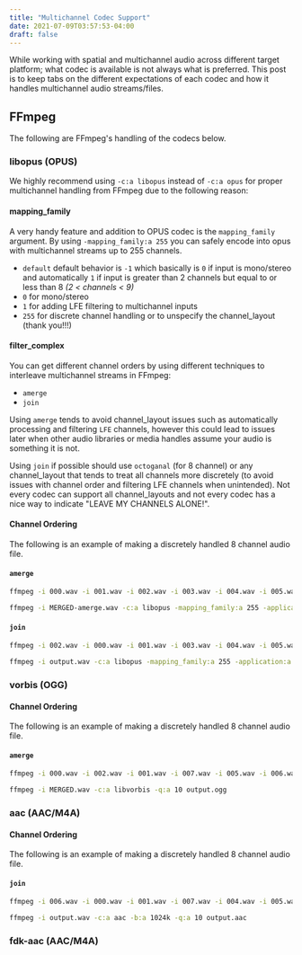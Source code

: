 ```yaml
---
title: "Multichannel Codec Support"
date: 2021-07-09T03:57:53-04:00
draft: false
---
```


While working with spatial and multichannel audio across different target platform; what codec is available is not always what is preferred. This post is to keep tabs on the different expectations of each codec and how it handles multichannel audio streams/files.

## FFmpeg
The following are FFmpeg's handling of the codecs below.

### libopus (OPUS)
We highly recommend using `-c:a libopus` instead of `-c:a opus` for proper multichannel handling from FFmpeg due to the following reason:

#### mapping_family
A very handy feature and addition to OPUS codec is the `mapping_family` argument. By using `-mapping_family:a 255` you can safely encode into opus with multichannel streams up to 255 channels.
 - `default` default behavior is `-1` which basically is `0` if input is mono/stereo and automatically `1` if input is greater than 2 channels but equal to or less than 8 _(2 < channels < 9)_
 - `0` for mono/stereo
 - `1` for adding LFE filtering to multichannel inputs
 - `255` for discrete channel handling or to unspecify the channel_layout (thank you!!!)

#### filter_complex
You can get different channel orders by using different techniques to interleave multichannel streams in FFmpeg: 
 - `amerge`
 - `join` 

Using `amerge` tends to avoid channel_layout issues such as automatically processing and filtering `LFE` channels, however this could lead to issues later when other audio libraries or media handles assume your audio is something it is not. 

Using `join` if possible should use `octoganal` (for 8 channel) or any channel_layout that tends to treat all channels more discretely (to avoid issues with channel order and filtering LFE channels when unintended). Not every codec can support all channel_layouts and not every codec has a nice way to indicate "LEAVE MY CHANNELS ALONE!".

#### Channel Ordering
The following is an example of making a discretely handled 8 channel audio file.

#### `amerge`
```bash
ffmpeg -i 000.wav -i 001.wav -i 002.wav -i 003.wav -i 004.wav -i 005.wav -i 006.wav -i 007.wav -filter_complex "[0:a][1:a][2:a][3:a][4:a][5:a][6:a][7:a]amerge=inputs=8[aout]" -map "[aout]" output.wav
```
```bash
ffmpeg -i MERGED-amerge.wav -c:a libopus -mapping_family:a 255 -application:a audio -b:a 384K MERGED-amerge.opus 
```

#### `join`
```bash
ffmpeg -i 002.wav -i 000.wav -i 001.wav -i 003.wav -i 004.wav -i 005.wav -i 006.wav -i 007.wav -filter_complex "[0:a][1:a][2:a][3:a][4:a][5:a][6:a][7:a]join=inputs=8:channel_layout=octagonal[a]" -map "[a]" output.wav
```
```bash
ffmpeg -i output.wav -c:a libopus -mapping_family:a 255 -application:a audio output.opus
```

### vorbis (OGG)

#### Channel Ordering
The following is an example of making a discretely handled 8 channel audio file.

#### `amerge`
```bash
ffmpeg -i 000.wav -i 002.wav -i 001.wav -i 007.wav -i 005.wav -i 006.wav -i 003.wav -i 004.wav -filter_complex "[0:a][1:a][2:a][3:a][4:a][5:a][6:a][7:a]amerge=inputs=8[aout]" -map "[aout]" MERGED.wav
```
```bash
ffmpeg -i MERGED.wav -c:a libvorbis -q:a 10 output.ogg
```

### aac (AAC/M4A)

#### Channel Ordering
The following is an example of making a discretely handled 8 channel audio file.

#### `join`		
```bash
ffmpeg -i 006.wav -i 000.wav -i 001.wav -i 007.wav -i 004.wav -i 005.wav -i 002.wav -i 003.wav -filter_complex "[0:a][1:a][2:a][3:a][4:a][5:a][6:a][7:a]join=inputs=8:channel_layout=octagonal[a]" -map "[a]" output.wav
```
```bash
ffmpeg -i output.wav -c:a aac -b:a 1024k -q:a 10 output.aac 
```

### fdk-aac (AAC/M4A)

